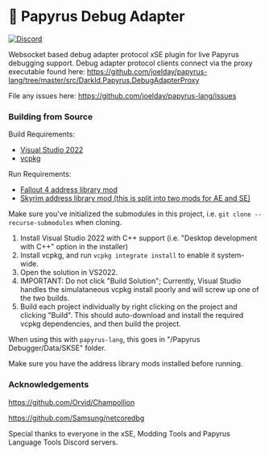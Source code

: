 # 📜 Papyrus Debug Adapter

[![Discord](https://img.shields.io/discord/558746231665328139.svg?color=%23738ADB)](https://discord.gg/E4dWujQ)

Websocket based debug adapter protocol xSE plugin for live Papyrus debugging support. Debug adapter protocol clients connect via the proxy executable found here: https://github.com/joelday/papyrus-lang/tree/master/src/DarkId.Papyrus.DebugAdapterProxy

File any issues here: https://github.com/joelday/papyrus-lang/issues

### Building from Source

Build Requirements:

- [Visual Studio 2022](https://visualstudio.microsoft.com/vs/community/)
- [vcpkg](https://vcpkg.io/en/getting-started.html)

Run Requirements:

- [Fallout 4 address library mod](https://www.nexusmods.com/fallout4/mods/47327)
- [Skyrim address library mod (this is split into two mods for AE and SE)](https://www.nexusmods.com/skyrimspecialedition/mods/32444)

Make sure you've initialized the submodules in this project, i.e. `git clone --recurse-submodules` when cloning.

1. Install Visual Studio 2022 with C++ support (i.e. "Desktop development with C++" option in the installer)
2. Install vcpkg, and run `vcpkg integrate install` to enable it system-wide.
3. Open the solution in VS2022.
4. IMPORTANT: Do not click "Build Solution"; Currently, Visual Studio handles the simulataneous vcpkg install poorly and will screw up one of the two builds.
5. Build each project individually by right clicking on the project and clicking "Build". This should auto-download and install the required vcpkg dependencies, and then build the project.

When using this with `papyrus-lang`, this goes in "<your mod folder>/Papyrus Debugger/Data/SKSE" folder.

Make sure you have the address library mods installed before running.

### Acknowledgements

https://github.com/Orvid/Champollion

https://github.com/Samsung/netcoredbg

Special thanks to everyone in the xSE, Modding Tools and Papyrus Language Tools Discord servers.
